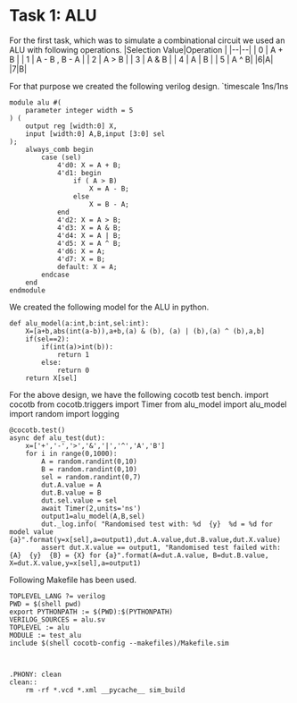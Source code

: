 ﻿# Task 1: ALU
For the first task, which was to simulate a combinational circuit we used an ALU with following operations.
|Selection Value|Operation  |
|--|--|
| 0 | A + B |
| 1 | A - B , B - A |
| 2 | A > B |
| 3 | A & B |
| 4 | A \| B |
| 5 | A ^ B|
|6|A|
|7|B|

For that purpose we created the following verilog design.
    `timescale 1ns/1ns

    module alu #(
        parameter integer width = 5
    ) (
        output reg [width:0] X,
        input [width:0] A,B,input [3:0] sel
    );
        always_comb begin 
            case (sel)
                4'd0: X = A + B;
                4'd1: begin 
                    if ( A > B)
                        X = A - B;
                    else
                        X = B - A;
                end
                4'd2: X = A > B;
                4'd3: X = A & B;
                4'd4: X = A | B;
                4'd5: X = A ^ B;
                4'd6: X = A;
                4'd7: X = B;
                default: X = A;
            endcase
        end
    endmodule
    
We created the following model for the ALU in python.

    def alu_model(a:int,b:int,sel:int):
        X=[a+b,abs(int(a-b)),a+b,(a) & (b), (a) | (b),(a) ^ (b),a,b]
        if(sel==2):
            if(int(a)>int(b)):
                return 1
            else:
                return 0
        return X[sel]

For the above design, we have the following cocotb test bench.
    import cocotb
    from cocotb.triggers import Timer
    from alu_model import alu_model
    import random
    import logging

    @cocotb.test()
    async def alu_test(dut):
        x=['+','-','>','&','|','^','A','B']
        for i in range(0,1000):
            A = random.randint(0,10)
            B = random.randint(0,10)
            sel = random.randint(0,7)
            dut.A.value = A
            dut.B.value = B
            dut.sel.value = sel
            await Timer(2,units='ns')
            output1=alu_model(A,B,sel)
            dut._log.info( "Randomised test with: %d  {y}  %d = %d for model value {a}".format(y=x[sel],a=output1),dut.A.value,dut.B.value,dut.X.value)
            assert dut.X.value == output1, "Randomised test failed with: {A}  {y}  {B} = {X} for {a}".format(A=dut.A.value, B=dut.B.value, X=dut.X.value,y=x[sel],a=output1)
        
Following Makefile has been used.

    TOPLEVEL_LANG ?= verilog
    PWD = $(shell pwd)
    export PYTHONPATH := $(PWD):$(PYTHONPATH)
    VERILOG_SOURCES = alu.sv
    TOPLEVEL := alu
    MODULE := test_alu
    include $(shell cocotb-config --makefiles)/Makefile.sim



    .PHONY: clean
    clean::
        rm -rf *.vcd *.xml __pycache__ sim_build

